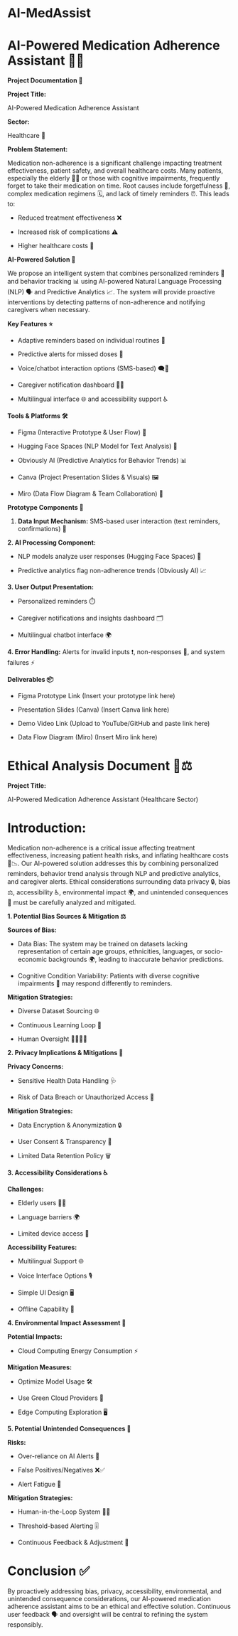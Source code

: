# AI-MedAssist

# AI-Powered Medication Adherence Assistant 🧠💊

**Project Documentation 📄**

**Project Title:**

AI-Powered Medication Adherence Assistant

**Sector:**

Healthcare 🏥

**Problem Statement:**

Medication non-adherence is a significant challenge impacting treatment effectiveness, patient safety, and overall healthcare costs. Many patients, especially the elderly 👴👵 or those with cognitive impairments, frequently forget to take their medication on time. Root causes include forgetfulness 🤔, complex medication regimens 🗓️, and lack of timely reminders ⏰. This leads to:

- Reduced treatment effectiveness ❌

- Increased risk of complications ⚠️

- Higher healthcare costs 💸

**AI-Powered Solution 🤖**

We propose an intelligent system that combines personalized reminders 📲 and behavior tracking 📊 using AI-powered Natural Language Processing (NLP) 🗣️ and Predictive Analytics 📈. The system will provide proactive interventions by detecting patterns of non-adherence and notifying caregivers when necessary.

**Key Features ⭐**

- Adaptive reminders based on individual routines 🔁

- Predictive alerts for missed doses 🚨

- Voice/chatbot interaction options (SMS-based) 🗨️📱

- Caregiver notification dashboard 🧑‍⚕️

- Multilingual interface 🌐 and accessibility support ♿

**Tools & Platforms 🛠️**

- Figma (Interactive Prototype & User Flow) 🎨

- Hugging Face Spaces (NLP Model for Text Analysis) 🤗

- Obviously AI (Predictive Analytics for Behavior Trends) 📊

- Canva (Project Presentation Slides & Visuals) 🖼️

- Miro (Data Flow Diagram & Team Collaboration) 🧩

**Prototype Components 🧪**

1. **Data Input Mechanism:** SMS-based user interaction (text reminders, confirmations) 📩

**2. AI Processing Component:**

- NLP models analyze user responses (Hugging Face Spaces) 🧠

- Predictive analytics flag non-adherence trends (Obviously AI) 📈

**3. User Output Presentation:**

- Personalized reminders ⏱️

- Caregiver notifications and insights dashboard 🗂️

- Multilingual chatbot interface 🌍

**4. Error Handling:** Alerts for invalid inputs ❗, non-responses 🚫, and system failures ⚡

**Deliverables 📦**

- Figma Prototype Link (Insert your prototype link here)

- Presentation Slides (Canva) (Insert Canva link here)

- Demo Video Link (Upload to YouTube/GitHub and paste link here)

- Data Flow Diagram (Miro) (Insert Miro link here)

# Ethical Analysis Document 🧐⚖️

**Project Title:**

AI-Powered Medication Adherence Assistant (Healthcare Sector)

# Introduction:

Medication non-adherence is a critical issue affecting treatment effectiveness, increasing patient health risks, and inflating healthcare costs 💊📉. Our AI-powered solution addresses this by combining personalized reminders, behavior trend analysis through NLP and predictive analytics, and caregiver alerts. Ethical considerations surrounding data privacy 🔒, bias ⚖️, accessibility ♿, environmental impact 🌍, and unintended consequences 🚧 must be carefully analyzed and mitigated.

**1. Potential Bias Sources & Mitigation ⚖️**

**Sources of Bias:**

- Data Bias: The system may be trained on datasets lacking representation of certain age groups, ethnicities, languages, or socio-economic backgrounds 🌍, leading to inaccurate behavior predictions.

- Cognitive Condition Variability: Patients with diverse cognitive impairments 🧠 may respond differently to reminders.

**Mitigation Strategies:**

- Diverse Dataset Sourcing 🌐

- Continuous Learning Loop 🔄

- Human Oversight 👩‍⚕️👨‍⚕️

**2. Privacy Implications & Mitigations 🔐**

**Privacy Concerns:**

- Sensitive Health Data Handling 🩺

- Risk of Data Breach or Unauthorized Access 🚫

**Mitigation Strategies:**

- Data Encryption & Anonymization 🔒

- User Consent & Transparency 📝

- Limited Data Retention Policy 🗑️

**3. Accessibility Considerations ♿**

**Challenges:**

- Elderly users 👵👴

- Language barriers 🌍

- Limited device access 📵

**Accessibility Features:**

- Multilingual Support 🌐

- Voice Interface Options 🎙️

- Simple UI Design 🖥️

- Offline Capability 📳

**4. Environmental Impact Assessment 🌿**

**Potential Impacts:**

- Cloud Computing Energy Consumption ⚡

**Mitigation Measures:**

- Optimize Model Usage 🛠️

- Use Green Cloud Providers 🌱

- Edge Computing Exploration 🖥️

**5. Potential Unintended Consequences 🚧**

**Risks:**

- Over-reliance on AI Alerts 🤖

- False Positives/Negatives ❌✅

- Alert Fatigue 🥱

**Mitigation Strategies:**

- Human-in-the-Loop System 👨‍⚕️

- Threshold-based Alerting 🎚️

- Continuous Feedback & Adjustment 🔄

# Conclusion ✅

By proactively addressing bias, privacy, accessibility, environmental, and unintended consequence considerations, our AI-powered medication adherence assistant aims to be an ethical and effective solution. Continuous user feedback 🗣️ and oversight will be central to refining the system responsibly.


